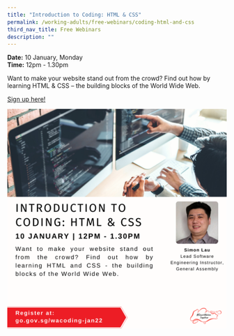 ```yaml
---
title: "Introduction to Coding: HTML & CSS"
permalink: /working-adults/free-webinars/coding-html-and-css
third_nav_title: Free Webinars
description: ""
---
```

**Date:** 10 January, Monday
<br> **Time:** 12pm - 1.30pm

Want to make your website stand out from the crowd? Find out how by learning HTML & CSS – the building blocks of the World Wide Web. 

[Sign up here!](https://zoom.us/webinar/register/8916393827123/WN_TOZ7hNb-Sya34QNPCGRosA)

![SNT Adults 10 Jan](/images/10-Jan-WA.png)